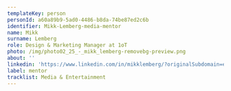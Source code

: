```yaml
---
templateKey: person
personId: a60a89b9-5ad0-4486-b8da-74be87ed2c6b
identifier: Mikk-Lemberg-media-mentor
name: Mikk
surname: Lemberg
role: Design & Marketing Manager at 1oT
photo: /img/photo02_25_-_mikk_lemberg-removebg-preview.png
about: ''
linkedin: 'https://www.linkedin.com/in/mikklemberg/?originalSubdomain=ee'
label: mentor
tracklist: Media & Entertainment
---
```

